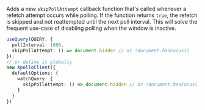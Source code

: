 Adds a new `skipPollAttempt` callback function that's called whenever a refetch attempt occurs while polling. If the function returns `true`, the refetch is skipped and not reattempted until the next poll interval. This will solve the frequent use-case of disabling polling when the window is inactive.
```ts
useQuery(QUERY, {
  pollInterval: 1000,
  skipPollAttempt: () => document.hidden // or !document.hasFocus()
});
// or define it globally
new ApolloClient({
  defaultOptions: {
    watchQuery: {
      skipPollAttempt: () => document.hidden // or !document.hasFocus()
    }
  }
})
